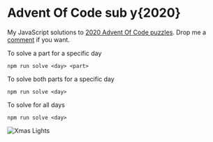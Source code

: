 # Advent Of Code sub y{2020}

My JavaScript solutions to [2020 Advent Of Code puzzles](https://adventofcode.com/2020/). Drop me a [comment](https://gist.github.com/michelefenu/9449a51fc6c528a67d1822c8dc68c8a9) if you want.

To solve a part for a specific day

```npm run solve <day> <part>```

To solve both parts for a specific day

```npm run solve <day>```

To solve for all days

```npm run solve <day>```

![Xmas Lights](/assets/lights.gif)
